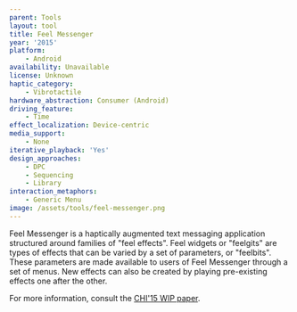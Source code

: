 ```yaml
---
parent: Tools
layout: tool
title: Feel Messenger
year: '2015'
platform:
    - Android
availability: Unavailable
license: Unknown
haptic_category:
    - Vibrotactile
hardware_abstraction: Consumer (Android)
driving_feature:
    - Time
effect_localization: Device-centric
media_support:
    - None
iterative_playback: 'Yes'
design_approaches:
    - DPC
    - Sequencing
    - Library
interaction_metaphors:
    - Generic Menu
image: /assets/tools/feel-messenger.png
---
```

Feel Messenger is a haptically augmented text messaging application structured around families of "feel effects".
Feel widgets or "feelgits" are types of effects that can be varied by a set of parameters, or "feelbits".
These parameters are made available to users of Feel Messenger through a set of menus.
New effects can also be created by playing pre-existing effects one after the other.

For more information, consult the [CHI'15 WIP paper](https://doi.org/10.1145/2702613.2732814).
